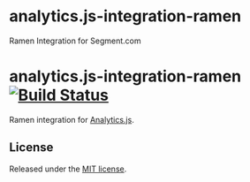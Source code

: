 # analytics.js-integration-ramen
Ramen Integration for Segment.com

# analytics.js-integration-ramen [![Build Status][ci-badge]][ci-link]

Ramen integration for [Analytics.js][].

## License

Released under the [MIT license](License.md).


[Analytics.js]: https://segment.com/docs/libraries/analytics.js/
[ci-link]: https://circleci.com/gh/segment-integrations/analytics.js-integration-ramen
[ci-badge]: https://circleci.com/gh/segment-integrations/analytics.js-integration-ramen.svg?style=svg
